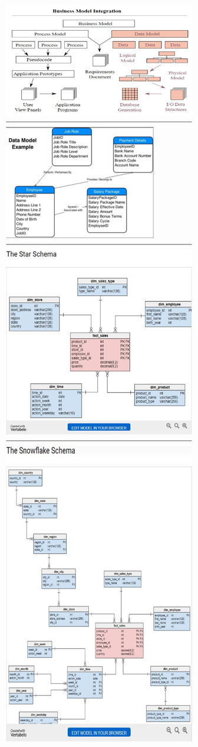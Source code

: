 <p align="left">
  <img width="550" height="300" src="https://github.com/ankur715/SQL/blob/master/data_management_%26_big_data/concepts/business%20model.JPG"
</p>

---
  
<p align="left">
  <img width=400" height="300" src="https://github.com/ankur715/SQL/blob/master/data_management_%26_big_data/concepts/data%20model.JPG"
</p>

---
  
                                                                                                                                       
<p align="left">
  <img width=600" height="500" src="https://github.com/ankur715/SQL/blob/master/data_management_%26_big_data/concepts/star%20schema.JPG"
</p>

---
  

<p align="left">
  <img width=900" height="800" src="https://github.com/ankur715/SQL/blob/master/data_management_%26_big_data/concepts/snowflake%20schema.JPG"
</p>
